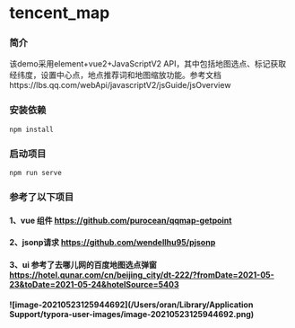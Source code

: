 # tencent_map

### 简介

该demo采用element+vue2+JavaScriptV2 API，其中包括地图选点、标记获取经纬度，设置中心点，地点推荐词和地图缩放功能。参考文档https://lbs.qq.com/webApi/javascriptV2/jsGuide/jsOverview

### 安装依赖

```
npm install
```

### 启动项目
```
npm run serve
```



### 参考了以下项目 

#### 1、vue 组件 https://github.com/purocean/qqmap-getpoint

#### 2、jsonp请求 https://github.com/wendellhu95/pjsonp

#### 3、ui 参考了去哪儿网的百度地图选点弹窗 https://hotel.qunar.com/cn/beijing_city/dt-222/?fromDate=2021-05-23&toDate=2021-05-24&hotelSource=5403

#### ![image-20210523125944692](/Users/oran/Library/Application Support/typora-user-images/image-20210523125944692.png)

